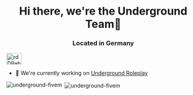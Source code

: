 <h1 align="center">Hi there, we're the Underground Team👋</h1>
<h3 align="center">Located in Germany</h3>

<p align="left">
<a href="https://discord.gg/rdDRehmNZF" target="blank"><img align="center" src="https://raw.githubusercontent.com/rahuldkjain/github-profile-readme-generator/master/src/images/icons/Social/discord.svg" alt="rdDRehmNZF" height="30" width="40" /></a>
</p>

- 🔭 We're currently working on [Underground Roleplay](https://github.com/Underground-FiveM/underground-fivem)

<p><img align="left" src="https://github-readme-stats.vercel.app/api/top-langs?username=underground-fivem&show_icons=true&theme=dark&locale=en&layout=compact" alt="underground-fivem" /></p>

<p>&nbsp;<img align="center" src="https://github-readme-stats.vercel.app/api?username=underground-fivem&show_icons=true&theme=dark&locale=en" alt="underground-fivem" /></p>
